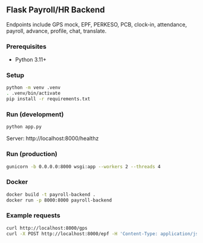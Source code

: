 ## Flask Payroll/HR Backend

Endpoints include GPS mock, EPF, PERKESO, PCB, clock-in, attendance, payroll, advance, profile, chat, translate.

### Prerequisites
- Python 3.11+

### Setup
```bash
python -m venv .venv
. .venv/bin/activate
pip install -r requirements.txt
```

### Run (development)
```bash
python app.py
```
Server: http://localhost:8000/healthz

### Run (production)
```bash
gunicorn -b 0.0.0.0:8000 wsgi:app --workers 2 --threads 4
```

### Docker
```bash
docker build -t payroll-backend .
docker run -p 8000:8000 payroll-backend
```

### Example requests
```bash
curl http://localhost:8000/gps
curl -X POST http://localhost:8000/epf -H 'Content-Type: application/json' -d '{"salary":5000}'
```
